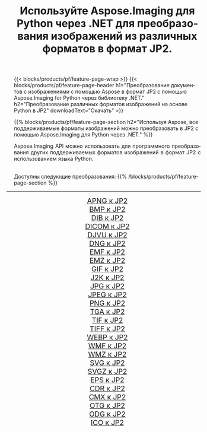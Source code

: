 ﻿---
title: Используйте Aspose.Imaging для Python через .NET для преобразования изображений из различных форматов в формат JP2. 
weight: 3920
url: /ru/python-net/conversion/to/jp2/ 
lang: ru
langdirlevel: 2
locales: zh-hans,ja,it,ru,de,es,fr,nl,id,lt,pl,pt,vi,tr,ko,zh-hant,ar,hi,th,sv,cs,uk,he
description: Вы можете использовать Aspose.Imaging for Python через библиотеку .NET для преобразования различных форматов в формат JP2.
---

{{< blocks/products/pf/feature-page-wrap >}}
{{< blocks/products/pf/feature-page-header h1="Преобразование документов с изображениями с помощью Aspose в формат JP2 с помощью Aspose.Imaging for Python через библиотеку .NET." h2="Преобразование различных форматов изображений на основе Python в JP2" downloadText="Скачать" >}}


{{% blocks/products/pf/feature-page-section  h2="Используя Aspose, все поддерживаемые форматы изображений можно преобразовать в JP2 с помощью Aspose.Imaging для Python через .NET." %}}
<p align=justify>Aspose.Imaging API можно использовать для программного преобразования других поддерживаемых форматов изображений в формат JP2 с использованием языка Python.</p>
<br/>
Доступны следующие преобразования:
{{% /blocks/products/pf/feature-page-section %}}
<div class="container-fluid productfamilypage bg-gray">
    <div class="convertypes bg-gray agp-content section">
        <div class="container">
		<hr style="margin-left:-20px;"/>
		<div class="row other-converters" style="gap: 10px;font-size: 19px;text-align:center;">
		    <div class='col-md-2 other-converter remove-lp remove-rp'><a href="/imaging/ru/python-net/conversion/apng-to-jp2/" style="padding:15px;">APNG к JP2</a></div>
<div class='col-md-2 other-converter remove-lp remove-rp'><a href="/imaging/ru/python-net/conversion/bmp-to-jp2/" style="padding:15px;">BMP к JP2</a></div>
<div class='col-md-2 other-converter remove-lp remove-rp'><a href="/imaging/ru/python-net/conversion/dib-to-jp2/" style="padding:15px;">DIB к JP2</a></div>
<div class='col-md-2 other-converter remove-lp remove-rp'><a href="/imaging/ru/python-net/conversion/dicom-to-jp2/" style="padding:15px;">DICOM к JP2</a></div>
<div class='col-md-2 other-converter remove-lp remove-rp'><a href="/imaging/ru/python-net/conversion/djvu-to-jp2/" style="padding:15px;">DJVU к JP2</a></div>
<div class='col-md-2 other-converter remove-lp remove-rp'><a href="/imaging/ru/python-net/conversion/dng-to-jp2/" style="padding:15px;">DNG к JP2</a></div>
<div class='col-md-2 other-converter remove-lp remove-rp'><a href="/imaging/ru/python-net/conversion/emf-to-jp2/" style="padding:15px;">EMF к JP2</a></div>
<div class='col-md-2 other-converter remove-lp remove-rp'><a href="/imaging/ru/python-net/conversion/emz-to-jp2/" style="padding:15px;">EMZ к JP2</a></div>
<div class='col-md-2 other-converter remove-lp remove-rp'><a href="/imaging/ru/python-net/conversion/gif-to-jp2/" style="padding:15px;">GIF к JP2</a></div>
<div class='col-md-2 other-converter remove-lp remove-rp'><a href="/imaging/ru/python-net/conversion/j2k-to-jp2/" style="padding:15px;">J2K к JP2</a></div>
<div class='col-md-2 other-converter remove-lp remove-rp'><a href="/imaging/ru/python-net/conversion/jpg-to-jp2/" style="padding:15px;">JPG к JP2</a></div>
<div class='col-md-2 other-converter remove-lp remove-rp'><a href="/imaging/ru/python-net/conversion/jpeg-to-jp2/" style="padding:15px;">JPEG к JP2</a></div>
<div class='col-md-2 other-converter remove-lp remove-rp'><a href="/imaging/ru/python-net/conversion/png-to-jp2/" style="padding:15px;">PNG к JP2</a></div>
<div class='col-md-2 other-converter remove-lp remove-rp'><a href="/imaging/ru/python-net/conversion/tga-to-jp2/" style="padding:15px;">TGA к JP2</a></div>
<div class='col-md-2 other-converter remove-lp remove-rp'><a href="/imaging/ru/python-net/conversion/tif-to-jp2/" style="padding:15px;">TIF к JP2</a></div>
<div class='col-md-2 other-converter remove-lp remove-rp'><a href="/imaging/ru/python-net/conversion/tiff-to-jp2/" style="padding:15px;">TIFF к JP2</a></div>
<div class='col-md-2 other-converter remove-lp remove-rp'><a href="/imaging/ru/python-net/conversion/webp-to-jp2/" style="padding:15px;">WEBP к JP2</a></div>
<div class='col-md-2 other-converter remove-lp remove-rp'><a href="/imaging/ru/python-net/conversion/wmf-to-jp2/" style="padding:15px;">WMF к JP2</a></div>
<div class='col-md-2 other-converter remove-lp remove-rp'><a href="/imaging/ru/python-net/conversion/wmz-to-jp2/" style="padding:15px;">WMZ к JP2</a></div>
<div class='col-md-2 other-converter remove-lp remove-rp'><a href="/imaging/ru/python-net/conversion/svg-to-jp2/" style="padding:15px;">SVG к JP2</a></div>
<div class='col-md-2 other-converter remove-lp remove-rp'><a href="/imaging/ru/python-net/conversion/svgz-to-jp2/" style="padding:15px;">SVGZ к JP2</a></div>
<div class='col-md-2 other-converter remove-lp remove-rp'><a href="/imaging/ru/python-net/conversion/eps-to-jp2/" style="padding:15px;">EPS к JP2</a></div>
<div class='col-md-2 other-converter remove-lp remove-rp'><a href="/imaging/ru/python-net/conversion/cdr-to-jp2/" style="padding:15px;">CDR к JP2</a></div>
<div class='col-md-2 other-converter remove-lp remove-rp'><a href="/imaging/ru/python-net/conversion/cmx-to-jp2/" style="padding:15px;">CMX к JP2</a></div>
<div class='col-md-2 other-converter remove-lp remove-rp'><a href="/imaging/ru/python-net/conversion/otg-to-jp2/" style="padding:15px;">OTG к JP2</a></div>
<div class='col-md-2 other-converter remove-lp remove-rp'><a href="/imaging/ru/python-net/conversion/odg-to-jp2/" style="padding:15px;">ODG к JP2</a></div>
<div class='col-md-2 other-converter remove-lp remove-rp'><a href="/imaging/ru/python-net/conversion/ico-to-jp2/" style="padding:15px;">ICO к JP2</a></div>
                </div>
        </div>
    </div>
</div>
<br/>

